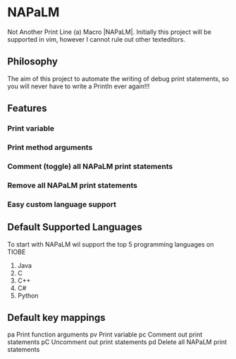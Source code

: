 # NAPaLM
Not Another Print Line (a) Macro |NAPaLM|. Initially this project will be supported in vim, however I cannot rule out other texteditors.

## Philosophy
The aim of this project to automate the writing of debug print statements, so you will never have to write a Println ever again!!!

## Features

### Print variable 

### Print method arguments

### Comment (toggle) all NAPaLM print statements

### Remove all NAPaLM print statements

### Easy custom language support 

## Default Supported Languages
To start with NAPaLM wil support the top 5 programming languages on TIOBE
1. Java
2. C
3. C++
4. C#
5. Python

## Default key mappings
<Leader>pa Print function arguments
<Leader>pv Print variable
<Leader>pc Comment out print statements
<Leader>pC Uncomment out print statements
<Leader>pd Delete all NAPaLM print statements
